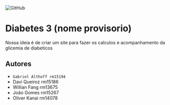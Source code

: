 ![GitHub](https://img.shields.io/github/license/dav1s0707/2emia-projeto?style=flat-square)
# Diabetes 3 (nome provisorio)
Nossa ideia é de criar um site para fazer os calculos e acompanhamento da glicemia de diabeticos

## Autores
- `Gabriel Althoff rm15194`
- Davi Queiroz rm15186
- Willian Fang rm13675
- João Gomes rm15267
- Oliver Kanai rm14078

